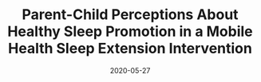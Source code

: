 ---
articlename2: sleepy01
title: >-
  Parent-Child Perceptions About Healthy Sleep Promotion in a Mobile Health Sleep Extension Intervention 
date: '2020-05-27'
summary: >-
  Despite high parent-child acceptability of a mobile child sleep extension intervention, individual and contextual barriers may limit long-term adherence. Tailoring healthy sleep messages to target these factors could improve sustained benefits to child sleep.
authors: >-
   J A Mitchell, C Eck, J Hickey, N Huffnagle, A G Fiks, B S Zemel, D F Dinges, A A Williamson
externallink: 'https://academic.oup.com/sleep/article/43/Supplement_1/A362/5847334'
journal: Sleep
---